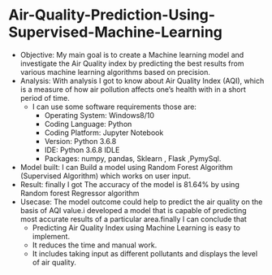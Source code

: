 # Air-Quality-Prediction-Using-Supervised-Machine-Learning
* Objective: My main goal is to create a Machine learning model and investigate the Air Quality index by predicting the best results from various machine learning algorithms based on precision.
* Analysis: With analysis I got to know about Air Quality Index (AQI), which is a measure of how air pollution affects one’s health with in a short period of time.
   * I can use some software requirements those are:
      * Operating System: Windows8/10 
      * Coding Language: Python
      * Coding Platform: Jupyter Notebook
      * Version: Python 3.6.8 
      * IDE: Python 3.6.8 IDLE
      * Packages: numpy, pandas, Sklearn , Flask ,PymySql.
* Model built: I can Build a model using Random Forest Algorithm (Supervised Algorithm) which works on user input.
* Result: finally I got The accuracy of the model is 81.64% by using Random forest Regressor algorithm
* Usecase: The model outcome could help to predict the air quality on the basis of AQI value.i developed a model that is capable of predicting most accurate results of a particular area.finally I
can conclude that
  * Predicting Air Quality Index using Machine Learning is easy to implement. 
  * It reduces the time and manual work.
  * It includes taking input as different pollutants and displays the level of air quality.
